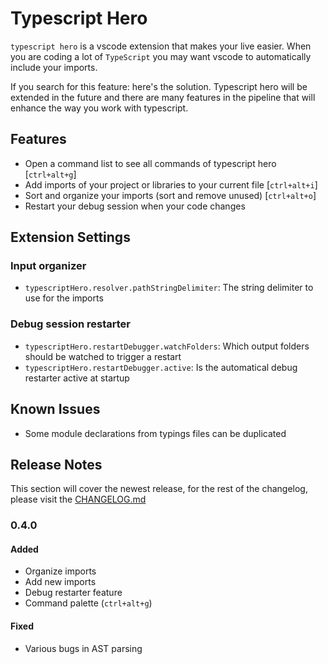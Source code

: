 # Typescript Hero

`typescript hero` is a vscode extension that makes your live easier.
When you are coding a lot of `TypeScript` you may want vscode to automatically
include your imports.

If you search for this feature: here's the solution. Typescript hero will be extended
in the future and there are many features in the pipeline that will enhance the way you
work with typescript.

## Features

- Open a command list to see all commands of typescript hero [`ctrl+alt+g`]
- Add imports of your project or libraries to your current file [`ctrl+alt+i`]
- Sort and organize your imports (sort and remove unused) [`ctrl+alt+o`]
- Restart your debug session when your code changes

## Extension Settings

### Input organizer

- `typescriptHero.resolver.pathStringDelimiter`: The string delimiter to use for the imports

### Debug session restarter

- `typescriptHero.restartDebugger.watchFolders`: Which output folders should be watched to trigger a restart
- `typescriptHero.restartDebugger.active`: Is the automatical debug restarter active at startup 

## Known Issues

- Some module declarations from typings files can be duplicated

## Release Notes

This section will cover the newest release, for the rest of the changelog,
please visit the [CHANGELOG.md](CHANGELOG.md)

### 0.4.0

#### Added
- Organize imports
- Add new imports
- Debug restarter feature
- Command palette (`ctrl+alt+g`)

#### Fixed
- Various bugs in AST parsing